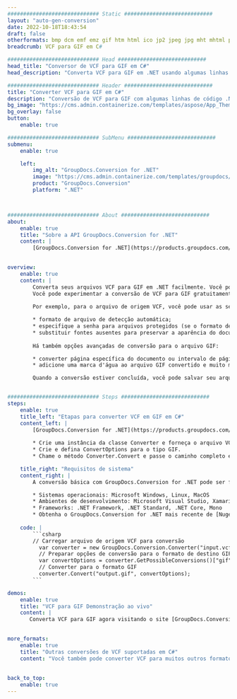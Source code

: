```yaml
---
############################# Static ############################
layout: "auto-gen-conversion"
date: 2022-10-18T18:43:54
draft: false
otherformats: bmp dcm emf emz gif htm html ico jp2 jpeg jpg mht mhtml png psb psd svg svgz tga tif tiff webp wmf wmz
breadcrumb: VCF para GIF em C#

############################# Head ############################
head_title: "Conversor de VCF para GIF em C#"
head_description: "Converta VCF para GIF em .NET usando algumas linhas de código. Use a API de conversão de documentos do GroupDocs para converter mais de 160 formatos de arquivo."

############################# Header ############################
title: "Converter VCF para GIF em C#"
description: "Conversão de VCF para GIF com algumas linhas de código .NET"
bg_image: "https://cms.admin.containerize.com/templates/aspose/App_Themes/V3/images/bg/header1.png"
bg_overlay: false
button:
    enable: true

############################# SubMenu ############################
submenu:
    enable: true

    left:
        img_alt: "GroupDocs.Conversion for .NET"
        image: "https://cms.admin.containerize.com/templates/groupdocs/images/product-logos/90x90-noborder/groupdocs-conversion-net.png"
        product: "GroupDocs.Conversion"
        platform: ".NET"



############################# About ############################
about:
    enable: true
    title: "Sobre a API GroupDocs.Conversion for .NET"
    content: |
        [GroupDocs.Conversion for .NET](https://products.groupdocs.com/conversion/net/) pode ser usado para converter Microsoft Word, Excel, PowerPoint, PDF, Visio e outros formatos. GroupDocs.Conversion é uma API independente que é adequada para sistemas internos e de back-end onde é necessário alto desempenho. Não depende de nenhum software como Microsoft ou Open Office.
    

overview:
    enable: true
    content: |
        Converta seus arquivos VCF para GIF em .NET facilmente. Você pode usar apenas algumas linhas de código C# em qualquer plataforma de sua escolha, como - Windows, Linux, macOS.
        Você pode experimentar a conversão de VCF para GIF gratuitamente e avaliar a qualidade dos resultados da conversão. Juntamente com cenários de conversão de arquivo simples, você pode tentar opções mais avançadas para carregar o arquivo de origem VCF e para salvar o resultado de saída GIF. 
        
        Por exemplo, para o arquivo de origem VCF, você pode usar as seguintes opções de carregamento:

        * formato de arquivo de detecção automática;
        * especifique a senha para arquivos protegidos (se o formato de arquivo suportar);
        * substituir fontes ausentes para preservar a aparência do documento.
        
        Há também opções avançadas de conversão para o arquivo GIF:

        * converter página específica do documento ou intervalo de páginas;
        * adicione uma marca d'água ao arquivo GIF convertido e muito mais.

        Quando a conversão estiver concluída, você pode salvar seu arquivo GIF no caminho do arquivo local ou em qualquer armazenamento de terceiros, como FTP, Amazon S3, Google Drive, Dropbox etc. Observe - para converter VCF para {{ TO}} não há necessidade de nenhum software adicional instalado - como MS Office, Open Office, Adobe Acrobat Reader etc.


############################# Steps ############################
steps:
    enable: true
    title_left: "Etapas para converter VCF em GIF em C#"
    content_left: |
        [GroupDocs.Conversion for .NET](https://products.groupdocs.com/conversion/net/) torna mais fácil para os desenvolvedores converter um arquivo VCF para GIF com algumas linhas de código.
        
        * Crie uma instância da classe Converter e forneça o arquivo VCF com o caminho completo
        * Crie e defina ConvertOptions para o tipo GIF.
        * Chame o método Converter.Convert e passe o caminho completo e o formato (GIF) como parâmetro

    title_right: "Requisitos de sistema"
    content_right: |
        A conversão básica com GroupDocs.Conversion for .NET pode ser feita em apenas algumas etapas simples. Nossas APIs são suportadas em todas as principais plataformas e sistemas operacionais. Antes de executar o código abaixo, certifique-se de ter os seguintes pré-requisitos instalados em seu sistema.

        * Sistemas operacionais: Microsoft Windows, Linux, MacOS
        * Ambientes de desenvolvimento: Microsoft Visual Studio, Xamarin, MonoDevelop
        * Frameworks: .NET Framework, .NET Standard, .NET Core, Mono
        * Obtenha o GroupDocs.Conversion for .NET mais recente de [Nuget](https://www.nuget.org/packages/groupdocs.conversion)
         
    code: |
        ```csharp    
        // Carregar arquivo de origem VCF para conversão
          var converter = new GroupDocs.Conversion.Converter("input.vcf");
          // Preparar opções de conversão para o formato de destino GIF
          var convertOptions = converter.GetPossibleConversions()["gif"].ConvertOptions;
          // Converter para o formato GIF
          converter.Convert("output.gif", convertOptions);
        ```

demos:
    enable: true
    title: "VCF para GIF Demonstração ao vivo"
    content: |
       Converta VCF para GIF agora visitando o site [GroupDocs.Conversion App](https://products.groupdocs.app/conversion/family). A demonstração online tem as seguintes vantagens
          

more_formats:
    enable: true
    title: "Outras conversões de VCF suportadas em C#"
    content: "Você também pode converter VCF para muitos outros formatos de arquivo. Por favor, veja a lista abaixo."
       
       
back_to_top:
    enable: true
---
```


